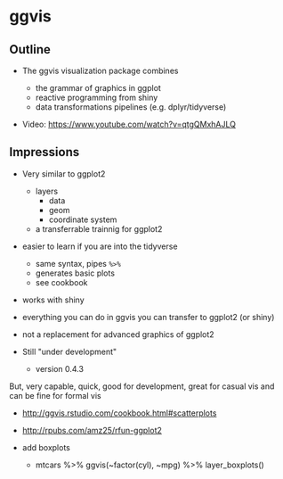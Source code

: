 # ggvis

## Outline

- The ggvis visualization package combines 
    - the grammar of graphics in ggplot
    - reactive programming from shiny
    - data transformations pipelines (e.g. dplyr/tidyverse)
    
- Video:  https://www.youtube.com/watch?v=qtgQMxhAJLQ


## Impressions

- Very similar to ggplot2
    - layers
        - data
        - geom
        - coordinate system
    - a transferrable trainnig for ggplot2

- easier to learn if you are into the tidyverse
    - same syntax, pipes `%>%`
    - generates basic plots
    - see cookbook
    
- works with shiny 

- everything you can do in ggvis you can transfer to ggplot2 (or shiny)
    
- not a replacement for advanced graphics of ggplot2

- Still "under development"
    - version 0.4.3
    
But, very capable, quick, good for development, great for casual vis and can be fine for formal vis

- http://ggvis.rstudio.com/cookbook.html#scatterplots

- http://rpubs.com/amz25/rfun-ggplot2

- add boxplots
    - mtcars %>% ggvis(~factor(cyl), ~mpg) %>% layer_boxplots()